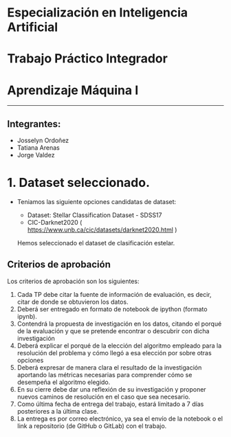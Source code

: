 # Especialización en Inteligencia Artificial

# Trabajo Práctico Integrador

# Aprendizaje Máquina I
---

## Integrantes:
   - Josselyn Ordoñez 
   - Tatiana Arenas 
   - Jorge Valdez


# 1. Dataset seleccionado.

*  Teniamos las siguiente opciones candidatas de dataset:
    - Dataset: Stellar Classification Dataset - SDSS17
    - CIC-Darknet2020 ( https://www.unb.ca/cic/datasets/darknet2020.html )

    Hemos seleccionado el dataset de clasificación estelar.

## Criterios de aprobación

Los criterios de aprobación son los siguientes:

1. Cada TP debe citar la fuente de información de evaluación, es decir, citar de donde se obtuvieron los datos.
2. Deberá ser entregado en formato de notebook de ipython (formato ipynb).
3. Contendrá la propuesta de investigación en los datos, citando el porqué de la evaluación y que se pretende encontrar o descubrir con dicha investigación
4. Deberá explicar el porqué de la elección del algoritmo empleado para la resolución del problema y cómo llegó a esa elección por sobre otras opciones
5. Deberá expresar de manera clara el resultado de la investigación aportando las métricas necesarias para comprender cómo se desempeña el algoritmo elegido.
6. En su cierre debe dar una reflexión de su investigación y proponer nuevos caminos de resolución en el caso que sea necesario.
7. Como última fecha de entrega del trabajo, estará limitado a 7 días posteriores a la última clase.
8. La entrega es por correo electrónico, ya sea el envío de la notebook o el link a repositorio (de GitHub o GitLab) con el trabajo. 

